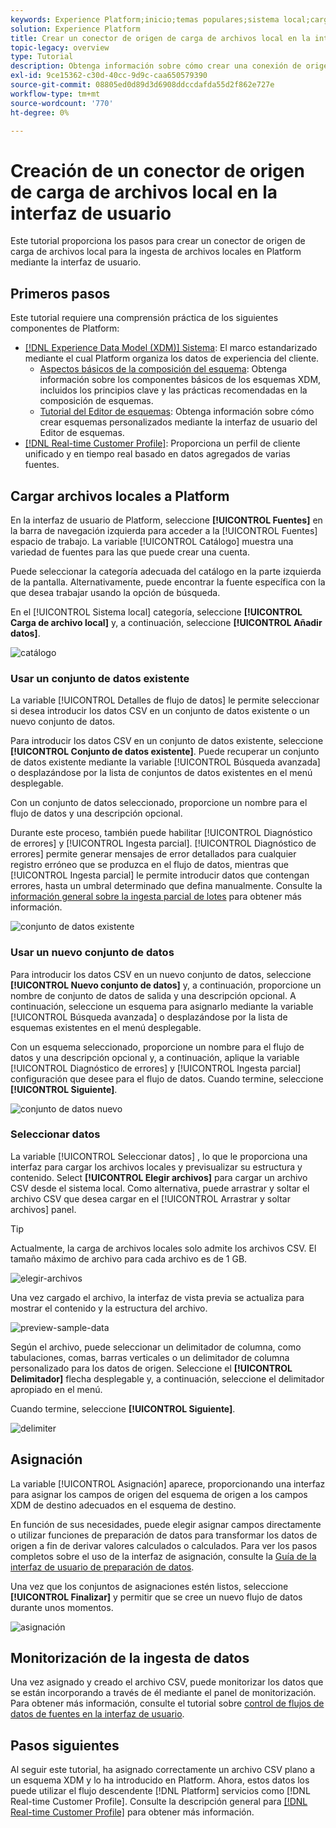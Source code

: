 ```yaml
---
keywords: Experience Platform;inicio;temas populares;sistema local;carga de archivos;asignación de csv;asignación de archivo csv;asignación de archivo csv a xdm;asignación de csv a xdm;guía de interfaz de usuario;
solution: Experience Platform
title: Crear un conector de origen de carga de archivos local en la interfaz de usuario
topic-legacy: overview
type: Tutorial
description: Obtenga información sobre cómo crear una conexión de origen para que el sistema local traiga archivos locales a Platform
exl-id: 9ce15362-c30d-40cc-9d9c-caa650579390
source-git-commit: 08805ed0d89d3d6908ddccdafda55d2f862e727e
workflow-type: tm+mt
source-wordcount: '770'
ht-degree: 0%

---
```


# Creación de un conector de origen de carga de archivos local en la interfaz de usuario

Este tutorial proporciona los pasos para crear un conector de origen de carga de archivos local para la ingesta de archivos locales en Platform mediante la interfaz de usuario.

## Primeros pasos

Este tutorial requiere una comprensión práctica de los siguientes componentes de Platform:

* [[!DNL Experience Data Model (XDM)] Sistema](../../../../../xdm/home.md): El marco estandarizado mediante el cual Platform organiza los datos de experiencia del cliente.
   * [Aspectos básicos de la composición del esquema](../../../../../xdm/schema/composition.md): Obtenga información sobre los componentes básicos de los esquemas XDM, incluidos los principios clave y las prácticas recomendadas en la composición de esquemas.
   * [Tutorial del Editor de esquemas](../../../../../xdm/tutorials/create-schema-ui.md): Obtenga información sobre cómo crear esquemas personalizados mediante la interfaz de usuario del Editor de esquemas.
* [[!DNL Real-time Customer Profile]](../../../../../profile/home.md): Proporciona un perfil de cliente unificado y en tiempo real basado en datos agregados de varias fuentes.

## Cargar archivos locales a Platform

En la interfaz de usuario de Platform, seleccione **[!UICONTROL Fuentes]** en la barra de navegación izquierda para acceder a la [!UICONTROL Fuentes] espacio de trabajo. La variable [!UICONTROL Catálogo] muestra una variedad de fuentes para las que puede crear una cuenta.

Puede seleccionar la categoría adecuada del catálogo en la parte izquierda de la pantalla. Alternativamente, puede encontrar la fuente específica con la que desea trabajar usando la opción de búsqueda.

En el [!UICONTROL Sistema local] categoría, seleccione **[!UICONTROL Carga de archivo local]** y, a continuación, seleccione **[!UICONTROL Añadir datos]**.

![catálogo](../../../../images/tutorials/create/local/catalog.png)

### Usar un conjunto de datos existente

La variable [!UICONTROL Detalles de flujo de datos] le permite seleccionar si desea introducir los datos CSV en un conjunto de datos existente o un nuevo conjunto de datos.

Para introducir los datos CSV en un conjunto de datos existente, seleccione **[!UICONTROL Conjunto de datos existente]**. Puede recuperar un conjunto de datos existente mediante la variable [!UICONTROL Búsqueda avanzada] o desplazándose por la lista de conjuntos de datos existentes en el menú desplegable.

Con un conjunto de datos seleccionado, proporcione un nombre para el flujo de datos y una descripción opcional.

Durante este proceso, también puede habilitar [!UICONTROL Diagnóstico de errores] y [!UICONTROL Ingesta parcial]. [!UICONTROL Diagnóstico de errores] permite generar mensajes de error detallados para cualquier registro erróneo que se produzca en el flujo de datos, mientras que [!UICONTROL Ingesta parcial] le permite introducir datos que contengan errores, hasta un umbral determinado que defina manualmente. Consulte la [información general sobre la ingesta parcial de lotes](../../../../../ingestion/batch-ingestion/partial.md) para obtener más información.

![conjunto de datos existente](../../../../images/tutorials/create/local/existing-dataset.png)

### Usar un nuevo conjunto de datos

Para introducir los datos CSV en un nuevo conjunto de datos, seleccione **[!UICONTROL Nuevo conjunto de datos]** y, a continuación, proporcione un nombre de conjunto de datos de salida y una descripción opcional. A continuación, seleccione un esquema para asignarlo mediante la variable [!UICONTROL Búsqueda avanzada] o desplazándose por la lista de esquemas existentes en el menú desplegable.

Con un esquema seleccionado, proporcione un nombre para el flujo de datos y una descripción opcional y, a continuación, aplique la variable [!UICONTROL Diagnóstico de errores] y [!UICONTROL Ingesta parcial] configuración que desee para el flujo de datos. Cuando termine, seleccione **[!UICONTROL Siguiente]**.

![conjunto de datos nuevo](../../../../images/tutorials/create/local/new-dataset.png)

### Seleccionar datos

La variable [!UICONTROL Seleccionar datos] , lo que le proporciona una interfaz para cargar los archivos locales y previsualizar su estructura y contenido. Select **[!UICONTROL Elegir archivos]** para cargar un archivo CSV desde el sistema local. Como alternativa, puede arrastrar y soltar el archivo CSV que desea cargar en el [!UICONTROL Arrastrar y soltar archivos] panel.

>[!TIP]
>
>Actualmente, la carga de archivos locales solo admite los archivos CSV. El tamaño máximo de archivo para cada archivo es de 1 GB.

![elegir-archivos](../../../../images/tutorials/create/local/choose-files.png)

Una vez cargado el archivo, la interfaz de vista previa se actualiza para mostrar el contenido y la estructura del archivo.

![preview-sample-data](../../../../images/tutorials/create/local/preview-sample-data.png)

Según el archivo, puede seleccionar un delimitador de columna, como tabulaciones, comas, barras verticales o un delimitador de columna personalizado para los datos de origen. Seleccione el **[!UICONTROL Delimitador]** flecha desplegable y, a continuación, seleccione el delimitador apropiado en el menú.

Cuando termine, seleccione **[!UICONTROL Siguiente]**.

![delimiter](../../../../images/tutorials/create/local/delimiter.png)

## Asignación

La variable [!UICONTROL Asignación] aparece, proporcionando una interfaz para asignar los campos de origen del esquema de origen a los campos XDM de destino adecuados en el esquema de destino.

En función de sus necesidades, puede elegir asignar campos directamente o utilizar funciones de preparación de datos para transformar los datos de origen a fin de derivar valores calculados o calculados. Para ver los pasos completos sobre el uso de la interfaz de asignación, consulte la [Guía de la interfaz de usuario de preparación de datos](../../../../../data-prep/ui/mapping.md).

Una vez que los conjuntos de asignaciones estén listos, seleccione **[!UICONTROL Finalizar]** y permitir que se cree un nuevo flujo de datos durante unos momentos.

![asignación](../../../../images/tutorials/create/local/mapping.png)

## Monitorización de la ingesta de datos

Una vez asignado y creado el archivo CSV, puede monitorizar los datos que se están incorporando a través de él mediante el panel de monitorización. Para obtener más información, consulte el tutorial sobre [control de flujos de datos de fuentes en la interfaz de usuario](../../../../../dataflows/ui/monitor-sources.md).

## Pasos siguientes

Al seguir este tutorial, ha asignado correctamente un archivo CSV plano a un esquema XDM y lo ha introducido en Platform. Ahora, estos datos los puede utilizar el flujo descendente [!DNL Platform] servicios como [!DNL Real-time Customer Profile]. Consulte la descripción general para [[!DNL Real-time Customer Profile]](../../../../../profile/home.md) para obtener más información.
